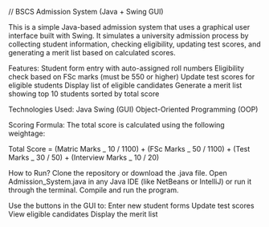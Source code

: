 // BSCS Admission System (Java + Swing GUI)

This is a simple Java-based admission system that uses a graphical user interface built with Swing. It simulates a university admission process by collecting student information, checking eligibility, updating test scores, and generating a merit list based on calculated scores.

Features:
Student form entry with auto-assigned roll numbers
Eligibility check based on FSc marks (must be 550 or higher)
Update test scores for eligible students
Display list of eligible candidates
Generate a merit list showing top 10 students sorted by total score

Technologies Used:
Java
Swing (GUI)
Object-Oriented Programming (OOP)

Scoring Formula:
The total score is calculated using the following weightage:

Total Score = (Matric Marks _ 10 / 1100) + (FSc Marks _ 50 / 1100) + (Test Marks _ 30 / 50) + (Interview Marks _ 10 / 20)

How to Run?
Clone the repository or download the .java file.
Open Admission_System.java in any Java IDE (like NetBeans or IntelliJ) or run it through the terminal.
Compile and run the program.

Use the buttons in the GUI to:
Enter new student forms
Update test scores
View eligible candidates
Display the merit list
